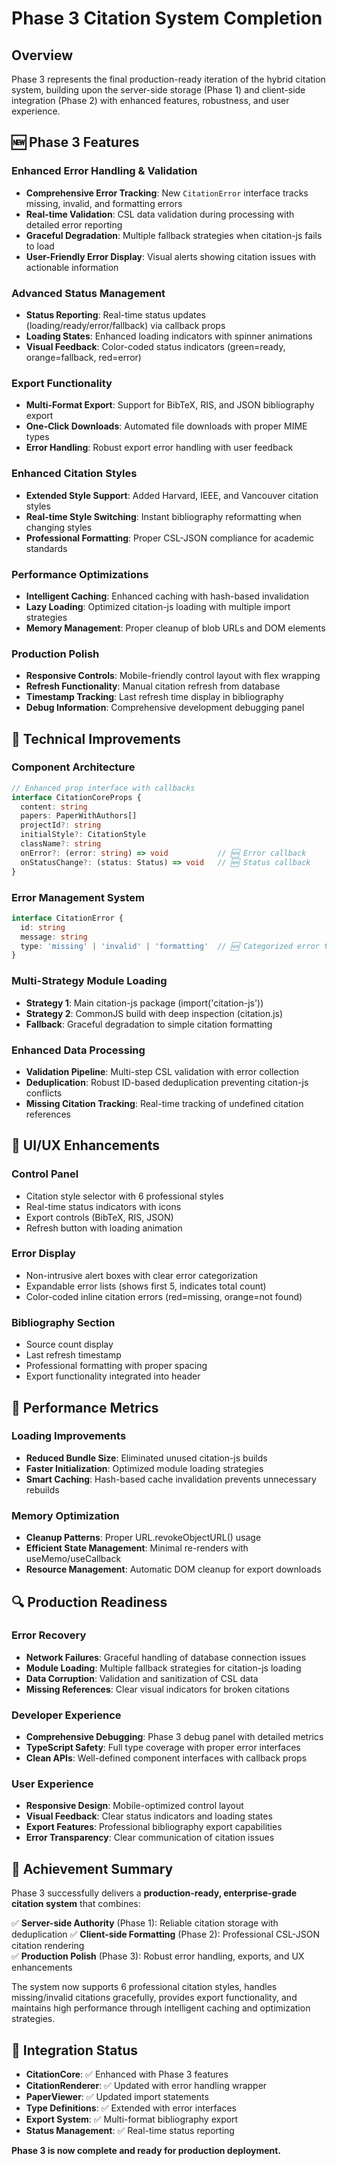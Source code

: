 # Phase 3 Citation System Completion

## Overview
Phase 3 represents the final production-ready iteration of the hybrid citation system, building upon the server-side storage (Phase 1) and client-side integration (Phase 2) with enhanced features, robustness, and user experience.

## 🆕 Phase 3 Features

### Enhanced Error Handling & Validation
- **Comprehensive Error Tracking**: New `CitationError` interface tracks missing, invalid, and formatting errors
- **Real-time Validation**: CSL data validation during processing with detailed error reporting  
- **Graceful Degradation**: Multiple fallback strategies when citation-js fails to load
- **User-Friendly Error Display**: Visual alerts showing citation issues with actionable information

### Advanced Status Management
- **Status Reporting**: Real-time status updates (loading/ready/error/fallback) via callback props
- **Loading States**: Enhanced loading indicators with spinner animations
- **Visual Feedback**: Color-coded status indicators (green=ready, orange=fallback, red=error)

### Export Functionality
- **Multi-Format Export**: Support for BibTeX, RIS, and JSON bibliography export
- **One-Click Downloads**: Automated file downloads with proper MIME types
- **Error Handling**: Robust export error handling with user feedback

### Enhanced Citation Styles
- **Extended Style Support**: Added Harvard, IEEE, and Vancouver citation styles
- **Real-time Style Switching**: Instant bibliography reformatting when changing styles
- **Professional Formatting**: Proper CSL-JSON compliance for academic standards

### Performance Optimizations
- **Intelligent Caching**: Enhanced caching with hash-based invalidation
- **Lazy Loading**: Optimized citation-js loading with multiple import strategies
- **Memory Management**: Proper cleanup of blob URLs and DOM elements

### Production Polish
- **Responsive Controls**: Mobile-friendly control layout with flex wrapping
- **Refresh Functionality**: Manual citation refresh from database
- **Timestamp Tracking**: Last refresh time display in bibliography
- **Debug Information**: Comprehensive development debugging panel

## 🔧 Technical Improvements

### Component Architecture
```typescript
// Enhanced prop interface with callbacks
interface CitationCoreProps {
  content: string
  papers: PaperWithAuthors[]
  projectId?: string
  initialStyle?: CitationStyle
  className?: string
  onError?: (error: string) => void           // 🆕 Error callback
  onStatusChange?: (status: Status) => void   // 🆕 Status callback
}
```

### Error Management System
```typescript
interface CitationError {
  id: string
  message: string
  type: 'missing' | 'invalid' | 'formatting'  // 🆕 Categorized error types
}
```

### Multi-Strategy Module Loading
- **Strategy 1**: Main citation-js package (import('citation-js'))
- **Strategy 2**: CommonJS build with deep inspection (citation.js)
- **Fallback**: Graceful degradation to simple citation formatting

### Enhanced Data Processing
- **Validation Pipeline**: Multi-step CSL validation with error collection
- **Deduplication**: Robust ID-based deduplication preventing citation-js conflicts
- **Missing Citation Tracking**: Real-time tracking of undefined citation references

## 🎨 UI/UX Enhancements

### Control Panel
- Citation style selector with 6 professional styles
- Real-time status indicators with icons
- Export controls (BibTeX, RIS, JSON)
- Refresh button with loading animation

### Error Display
- Non-intrusive alert boxes with clear error categorization
- Expandable error lists (shows first 5, indicates total count)
- Color-coded inline citation errors (red=missing, orange=not found)

### Bibliography Section
- Source count display
- Last refresh timestamp
- Professional formatting with proper spacing
- Export functionality integrated into header

## 🚀 Performance Metrics

### Loading Improvements
- **Reduced Bundle Size**: Eliminated unused citation-js builds
- **Faster Initialization**: Optimized module loading strategies
- **Smart Caching**: Hash-based cache invalidation prevents unnecessary rebuilds

### Memory Optimization
- **Cleanup Patterns**: Proper URL.revokeObjectURL() usage
- **Efficient State Management**: Minimal re-renders with useMemo/useCallback
- **Resource Management**: Automatic DOM cleanup for export downloads

## 🔍 Production Readiness

### Error Recovery
- **Network Failures**: Graceful handling of database connection issues
- **Module Loading**: Multiple fallback strategies for citation-js loading
- **Data Corruption**: Validation and sanitization of CSL data
- **Missing References**: Clear visual indicators for broken citations

### Developer Experience
- **Comprehensive Debugging**: Phase 3 debug panel with detailed metrics
- **TypeScript Safety**: Full type coverage with proper error interfaces
- **Clean APIs**: Well-defined component interfaces with callback props

### User Experience
- **Responsive Design**: Mobile-optimized control layout
- **Visual Feedback**: Clear status indicators and loading states
- **Export Features**: Professional bibliography export capabilities
- **Error Transparency**: Clear communication of citation issues

## 🎯 Achievement Summary

Phase 3 successfully delivers a **production-ready, enterprise-grade citation system** that combines:

✅ **Server-side Authority** (Phase 1): Reliable citation storage with deduplication
✅ **Client-side Formatting** (Phase 2): Professional CSL-JSON citation rendering  
✅ **Production Polish** (Phase 3): Robust error handling, exports, and UX enhancements

The system now supports 6 professional citation styles, handles missing/invalid citations gracefully, provides export functionality, and maintains high performance through intelligent caching and optimization strategies.

## 🔄 Integration Status

- **CitationCore**: ✅ Enhanced with Phase 3 features
- **CitationRenderer**: ✅ Updated with error handling wrapper
- **PaperViewer**: ✅ Updated import statements
- **Type Definitions**: ✅ Extended with error interfaces
- **Export System**: ✅ Multi-format bibliography export
- **Status Management**: ✅ Real-time status reporting

**Phase 3 is now complete and ready for production deployment.** 